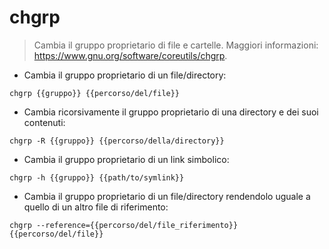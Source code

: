 # chgrp

> Cambia il gruppo proprietario di file e cartelle.
> Maggiori informazioni: <https://www.gnu.org/software/coreutils/chgrp>.

- Cambia il gruppo proprietario di un file/directory:

`chgrp {{gruppo}} {{percorso/del/file}}`

- Cambia ricorsivamente il gruppo proprietario di una directory e dei suoi contenuti:

`chgrp -R {{gruppo}} {{percorso/della/directory}}`

- Cambia il gruppo proprietario di un link simbolico:

`chgrp -h {{gruppo}} {{path/to/symlink}}`

- Cambia il gruppo proprietario di un file/directory rendendolo uguale a quello di un altro file di riferimento:

`chgrp --reference={{percorso/del/file_riferimento}} {{percorso/del/file}}`
